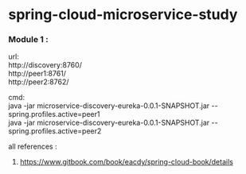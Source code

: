 # spring-cloud-microservice-study

<h3>Module 1 :</h3> 

url:<br />
http://discovery:8760/<br />
http://peer1:8761/<br />
http://peer2:8762/<br />

cmd:<br />
java -jar microservice-discovery-eureka-0.0.1-SNAPSHOT.jar --spring.profiles.active=peer1<br />
java -jar microservice-discovery-eureka-0.0.1-SNAPSHOT.jar --spring.profiles.active=peer2<br />

all references :
1. https://www.gitbook.com/book/eacdy/spring-cloud-book/details
